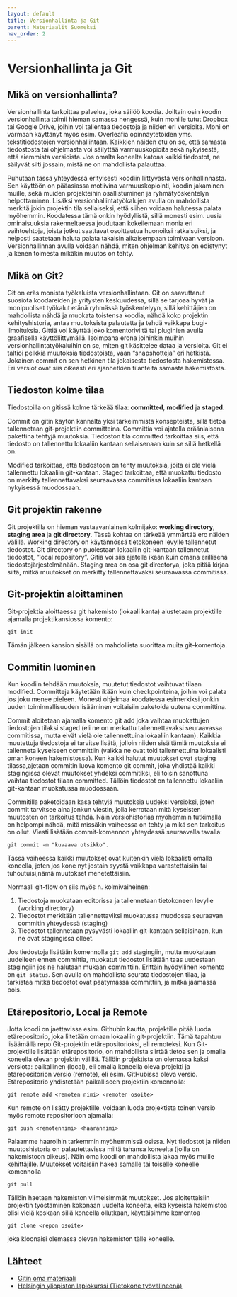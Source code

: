 ```yaml
---
layout: default
title: Versionhallinta ja Git
parent: Materiaalit Suomeksi
nav_order: 2
---
```


# Versionhallinta ja Git

## Mikä on versionhallinta?

Versionhallinta tarkoittaa palvelua, joka säilöö koodia. Joiltain osin koodin versionhallinta toimii hieman samassa hengessä, kuin monille tutut Dropbox tai Google Drive, joihin voi tallentaa tiedostoja ja niiden eri versioita. Moni on varmaan käyttänyt myös esim. Overleafia opinnäytetöiden yms. tekstitiedostojen versionhallintaan. Kaikkien näiden etu on se, että samasta tiedostosta tai ohjelmasta voi säilyttää varmuuskopioita sekä nykyisestä, että aiemmista versioista. Jos omalta koneelta katoaa kaikki tiedostot, ne säilyvät silti jossain, mistä ne on mahdollista palauttaa.

Puhutaan tässä yhteydessä erityisesti koodiin liittyvästä versionhallinnasta. Sen käyttöön on pääasiassa motiivina varmuuskopiointi, koodin jakaminen muille, sekä muiden projekteihin osallistuminen ja ryhmätyöskentelyn helpottaminen. Lisäksi versionhallintatyökalujen avulla on mahdollista merkitä jokin projektin tila sellaiseksi, että siihen voidaan halutessa palata myöhemmin. Koodatessa tämä onkin hyödyllistä, sillä monesti esim. uusia ominaisuuksia rakenneltaessa joudutaan kokeilemaan monia eri vaihtoehtoja, joista jotkut saattavat osoittautua huonoiksi ratkaisuiksi, ja helposti saatetaan haluta palata takaisin aikaisempaan toimivaan versioon. Versionhallinnan avulla voidaan nähdä, miten ohjelman kehitys on edistynyt ja kenen toimesta mikäkin muutos on tehty.

## Mikä on Git?

Git on eräs monista työkaluista versionhallintaan. Git on saavuttanut suosiota koodareiden ja yritysten keskuudessa, sillä se tarjoaa hyvät ja monipuoliset työkalut etänä ryhmässä työskentelyyn, sillä kehittäjien on mahdollista nähdä ja muokata toistensa koodia, nähdä koko projektin kehityshistoria, antaa muutoksista palautetta ja tehdä vaikkapa bugi-ilmoituksia. Gittiä voi käyttää joko komentoriviltä tai pluginien avulla graafisella käyttöliittymällä. Isoimpana erona joihinkin muihin versionhallintatyökaluihin on se, miten git käsittelee dataa ja versioita. Git ei taltioi pelkkiä muutoksia tiedostoista, vaan “snapshotteja” eri hetkistä. Jokainen commit on sen hetkinen tila jokaisesta tiedostosta hakemistossa. Eri versiot ovat siis oikeasti eri ajanhetkien tilanteita samasta hakemistosta.

## Tiedoston kolme tilaa

Tiedostoilla on gitissä kolme tärkeää tilaa: **committed**, **modified** ja **staged**.

Commit on gitin käytön kannalta yksi tärkeimmistä konsepteista, sillä tietoa tallennetaan git-projektiin committeina. Committia voi ajatella eräänlaisena pakettina tehtyjä muutoksia. Tiedoston tila committed tarkoittaa siis, että tiedosto on tallennettu lokaaliin kantaan sellaisenaan kuin se sillä hetkellä on.

Modified tarkoittaa, että tiedostoon on tehty muutoksia, joita ei ole vielä tallennettu lokaaliin git-kantaan. Staged tarkoittaa, että muokattu tiedosto on merkitty tallennettavaksi seuraavassa commitissa lokaaliin kantaan nykyisessä muodossaan.

## Git projektin rakenne

Git projektilla on hieman vastaavanlainen kolmijako: **working directory**, **staging area** ja **git directory**. Tässä kohtaa on tärkeää ymmärtää ero näiden välillä. Working directory on käytännössä tietokoneen levylle tallennetut tiedostot. Git directory on puolestaan lokaaliin git-kantaan tallennetut tiedostot, “local repository”. Gitiä voi siis ajatella ikään kuin omana erillisenä tiedostojärjestelmänään. Staging area on osa git directorya, joka pitää kirjaa siitä, mitkä muutokset on merkitty tallennettavaksi seuraavassa commitissa.

## Git-projektin aloittaminen

Git-projektia aloittaessa git hakemisto (lokaali kanta) alustetaan projektille ajamalla projektikansiossa komento:

```
git init
```

Tämän jälkeen kansion sisällä on mahdollista suorittaa muita git-komentoja.

## Commitin luominen

Kun koodiin tehdään muutoksia, muutetut tiedostot vaihtuvat tilaan modified. Committeja käytetään ikään kuin checkpointeina, joihin voi palata jos joku menee pieleen. Monesti ohjelmaa koodatessa esimerkiksi jonkin uuden toiminnallisuuden lisääminen voitaisiin paketoida uutena committina.

Commit aloitetaan ajamalla komento git add joka vaihtaa muokattujen tiedostojen tilaksi staged (eli ne on merkattu tallennettavaksi seuraavassa commitissa, mutta eivät vielä ole tallennettuina lokaaliin kantaan). Kaikkia muutettuja tiedostoja ei tarvitse lisätä, jolloin niiden sisältämiä muutoksia ei tallenneta kyseiseen committiin (vaikka ne ovat toki tallennettuina lokaalisti oman koneen hakemistossa). Kun kaikki halutut muutokset ovat staging tilassa,ajetaan commitin luova komento git commit, joka yhdistää kaikki stagingissa olevat muutokset yhdeksi commitiksi, eli toisin sanottuna vaihtaa tiedostot tilaan committed. Tällöin tiedostot on tallennettu lokaaliin git-kantaan muokatussa muodossaan.

Commitilla paketoidaan kasa tehtyjä muutoksia uudeksi versioksi, joten commit tarvitsee aina jonkun viestin, jolla kerrotaan mitä kyseisten muutosten on tarkoitus tehdä. Näin versiohistoriaa myöhemmin tutkimalla on helpompi nähdä, mitä missäkin vaiheessa on tehty ja mikä sen tarkoitus on ollut. Viesti lisätään commit-komennon yhteydessä seuraavalla tavalla:

```
git commit -m "kuvaava otsikko".
```

Tässä vaiheessa kaikki muutokset ovat kuitenkin vielä lokaalisti omalla koneella, joten jos kone nyt jostain syystä vaikkapa varastettaisiin tai tuhoutuisi,nämä muutokset menetettäisiin.

Normaali git-flow on siis myös n. kolmivaiheinen:

1. Tiedostoja muokataan editorissa ja tallennetaan tietokoneen levylle (working directory)
2. Tiedostot merkitään tallennettaviksi muokatussa muodossa seuraavan commitin yhteydessä (staging)
3. Tiedostot tallennetaan pysyvästi lokaaliin git-kantaan sellaisinaan, kun ne ovat stagingissa olleet.

Jos tiedostoja lisätään komennolla `git add` stagingiin, mutta muokataan uudelleen ennen committia, muokatut tiedostot lisätään taas uudestaan stagingiin jos ne halutaan mukaan committiin. Erittäin hyödyllinen komento on `git status`. Sen avulla on mahdollista seurata tiedostojen tilaa, ja tarkistaa mitkä tiedostot ovat päätymässä committiin, ja mitkä jäämässä pois.

## Etärepositorio, Local ja Remote

Jotta koodi on jaettavissa esim. Githubin kautta, projektille pitää luoda etärepositorio, joka liitetään omaan lokaaliin git-projektiin. Tämä tapahtuu lisäämällä repo Git-projektin etärepositorioksi, eli remoteksi. Kun Git-projektille lisätään etärepositorio, on mahdollista siirtää tietoa sen ja omalla koneella olevan projektin välillä. Tällöin projektista on olemassa kaksi versiota: paikallinen (local), eli omalla koneella oleva projekti ja etärepositorion versio (remote), eli esim. GitHubissa oleva versio. Etärepositorio yhdistetään paikalliseen projektiin komennolla:

```
git remote add <remoten nimi> <remoten osoite>
```

Kun remote on lisätty projektille, voidaan luoda projektista toinen versio myös remote repositorioon ajamalla:

```
git push <remotennimi> <haarannimi>
```

Palaamme haaroihin tarkemmin myöhemmissä osissa. Nyt tiedostot ja niiden muutoshistoria on palautettavissa miltä tahansa koneelta (joilla on hakemistoon oikeus). Näin oma koodi on mahdollista jakaa myös muille kehittäjille. Muutokset voitaisiin hakea samalle tai toiselle koneelle komennolla

```
git pull
```

Tällöin haetaan hakemiston viimeisimmät muutokset. Jos aloitettaisiin projektin työstäminen kokonaan uudelta koneelta, eikä kyseistä hakemistoa olisi vielä koskaan sillä koneella ollutkaan, käyttäisimme komentoa

```
git clone <repon osoite>
```

joka kloonaisi olemassa olevan hakemiston tälle koneelle.

## Lähteet

- [Gitin oma materiaali](https://git-scm.com/book/en/v1/Getting-Started-Git-Basics)
- [Helsingin yliopiston lapiokurssi (Tietokone työvälineenä)](https://tkt-lapio.github.io/git/)